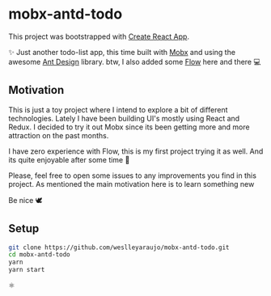 # mobx-antd-todo

This project was bootstrapped with [Create React App](https://github.com/facebook/create-react-app).

✨ Just another todo-list app, this time built with [Mobx](https://github.com/mobxjs/mobx) and using the awesome [Ant Design](https://github.com/ant-design/ant-design) library. btw, I also added some [Flow](https://github.com/facebook/flow) here and there 💻

## Motivation

This is just a toy project where I intend to explore a bit of different technologies. Lately I have been building UI's mostly using
React and Redux. I decided to try it out Mobx since its been getting more and more attraction on the past months.

I have zero experience with Flow, this is my first project trying it as well. And its quite enjoyable after some time 💃

Please, feel free to open some issues to any improvements you find in this project. As mentioned the main motivation here is to learn
something new

Be nice 🕊

## Setup

```bash
git clone https://github.com/weslleyaraujo/mobx-antd-todo.git
cd mobx-antd-todo
yarn
yarn start
```

⚛
